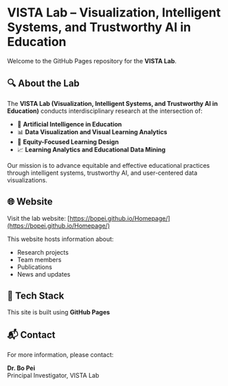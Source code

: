 # VISTA Lab – Visualization, Intelligent Systems, and Trustworthy AI in Education

Welcome to the GitHub Pages repository for the **VISTA Lab**.

## 🔍 About the Lab

The **VISTA Lab (Visualization, Intelligent Systems, and Trustworthy AI in Education)** conducts interdisciplinary research at the intersection of:

- 🧠 **Artificial Intelligence in Education**
- 📊 **Data Visualization and Visual Learning Analytics**
- 🎯 **Equity-Focused Learning Design**
- 📈 **Learning Analytics and Educational Data Mining**

Our mission is to advance equitable and effective educational practices through intelligent systems, trustworthy AI, and user-centered data visualizations.

## 🌐 Website

Visit the lab website: [https://bopei.github.io/Homepage/](https://bopei.github.io/Homepage/)

This website hosts information about:
- Research projects
- Team members
- Publications
- News and updates

## 🧩 Tech Stack

This site is built using **GitHub Pages**

## 📬 Contact

For more information, please contact:

**Dr. Bo Pei**  
Principal Investigator, VISTA Lab  
